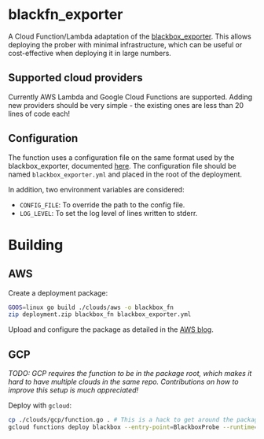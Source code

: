 # blackfn_exporter
A Cloud Function/Lambda adaptation of the [blackbox_exporter](https://github.com/prometheus/blackbox_exporter). This allows deploying the prober with minimal infrastructure, which can be useful or cost-effective when deploying it in large numbers.

## Supported cloud providers
Currently AWS Lambda and Google Cloud Functions are supported. Adding new providers should be very simple - the existing ones are less than 20 lines of code each!

## Configuration
The function uses a configuration file on the same format used by the blackbox_exporter, documented [here](https://github.com/prometheus/blackbox_exporter/blob/master/CONFIGURATION.md). The configuration file should be named `blackbox_exporter.yml` and placed in the root of the deployment.

In addition, two environment variables are considered:
- `CONFIG_FILE`: To override the path to the config file.
- `LOG_LEVEL`: To set the log level of lines written to stderr.

# Building
## AWS
Create a deployment package:

```bash
GOOS=linux go build ./clouds/aws -o blackbox_fn
zip deployment.zip blackbox_fn blackbox_exporter.yml
```

Upload and configure the package as detailed in the [AWS blog](https://aws.amazon.com/blogs/compute/announcing-go-support-for-aws-lambda/).

## GCP
_TODO: GCP requires the function to be in the package root, which makes it hard to have multiple clouds in the same repo. Contributions on how to improve this setup is much appreciated!_

Deploy with `gcloud`:

```bash
cp ./clouds/gcp/function.go . # This is a hack to get around the package root requirements mentioned above
gcloud functions deploy blackbox --entry-point=BlackboxProbe --runtime=go111 --source=. --trigger=http
```
